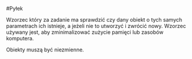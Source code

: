 #Pyłek

Wzorzec który za zadanie ma sprawdzić czy dany obiekt o tych samych parametrach ich istnieje, a jeżeli nie
to utworzyć i zwrócić nowy. Wzorzec używany jest, aby zminimalizować zużycie pamięci lub zasobów komputera.

Obiekty muszą być niezmienne. 
